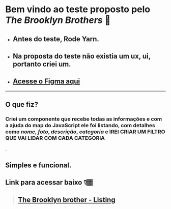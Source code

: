 # Bem vindo ao teste proposto pelo *The Brooklyn Brothers* 🚀

- ## Antes do teste, Rode Yarn.
- ## Na proposta do teste não existia um ux, ui, portanto criei um.
- ## [Acesse o Figma aqui ](https://www.figma.com/file/II3f6YZhuGXYDQi8VTfUfw/Portfolio?node-id=1119%3A2)

---
## O que fiz?
### Criei um componente que recebe todas as informações e com a ajuda do **map** do JavaScript ele foi listando, com detalhes como *nome*, *foto*, *descrição*, *categoria* e IREI CRIAR UM FILTRO QUE VAI LIDAR COM CADA CATEGORIA
.

## Simples e funcional.

## Link para acessar baixo 👇🏽

> ## [The Brooklyn brother - Listing](https://guim0.github.io/tbb-listing/)